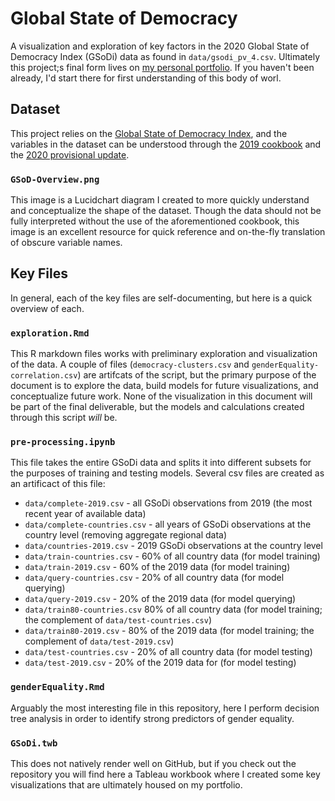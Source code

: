 # Global State of Democracy
A visualization and exploration of key factors in the 2020 Global State of Democracy Index (GSoDi) data as found in `data/gsodi_pv_4.csv`. Ultimately this project;s final form lives on [my personal portfolio](https://ariel-j-w.github.io/democracy-project/). If you haven't been already, I'd start there for first understanding of this body of worl.

## Dataset
This project relies on the [Global State of Democracy Index](https://www.idea.int/gsod-indices/dataset-resources), and the variables in the dataset can be understood through the [2019 cookbook](https://www.idea.int/gsod-indices/sites/default/files/idea-gsodi-2019-codebook-v3.pdf) and the [2020 provisional update](https://www.idea.int/gsod-indices/sites/default/files/gsodi_2020_update.pdf). 

### `GSoD-Overview.png`
This image is a Lucidchart diagram I created to more quickly understand and conceptualize the shape of the dataset. Though the data should not be fully interpreted without the use of the aforementioned cookbook, this image is an excellent resource for quick reference and on-the-fly translation of obscure variable names.

## Key Files
In general, each of the key files are self-documenting, but here is a quick overview of each.

### `exploration.Rmd`
This R markdown files works with preliminary exploration and visualization of the data. A couple of files (`democracy-clusters.csv` and `genderEquality-correlation.csv`) are artifcats of the script, but the primary purpose of the document is to explore the data, build models for future visualizations, and conceptualize future work. None of the visualization in this document will be part of the final deliverable, but the models and calculations created through this script *will* be.

### `pre-processing.ipynb`
This file takes the entire GSoDi data and splits it into different subsets for the purposes of training and testing models. Several csv files are created as an artificact of this file:
- `data/complete-2019.csv` - all GSoDi observations from 2019 (the most recent year of available data)
- `data/complete-countries.csv` - all years of GSoDi observations at the country level (removing aggregate regional data)
- `data/countries-2019.csv` - 2019 GSoDi observations at the country level
- `data/train-countries.csv` - 60% of all country data (for model training)
- `data/train-2019.csv` - 60% of the 2019 data (for model training) 
- `data/query-countries.csv` - 20% of all country data (for model querying)
- `data/query-2019.csv` - 20% of the 2019 data (for model querying)
- `data/train80-countries.csv` 80% of all country data (for model training; the complement of `data/test-countries.csv`)
- `data/train80-2019.csv` - 80% of the 2019 data (for model training; the complement of `data/test-2019.csv`)
- `data/test-countries.csv` - 20% of all country data (for model testing)
- `data/test-2019.csv` - 20% of the 2019 data for (for model testing)

### `genderEquality.Rmd`
Arguably the most interesting file in this repository, here I perform decision tree analysis in order to identify strong predictors of gender equality.

### `GSoDi.twb`
This does not natively render well on GitHub, but if you check out the repository you will find here a Tableau workbook where I created some key visualizations that are ultimately housed on my portfolio.
